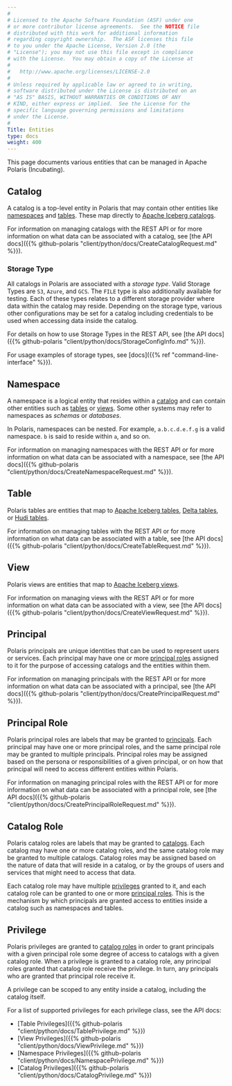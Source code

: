 ```yaml
---
#
# Licensed to the Apache Software Foundation (ASF) under one
# or more contributor license agreements.  See the NOTICE file
# distributed with this work for additional information
# regarding copyright ownership.  The ASF licenses this file
# to you under the Apache License, Version 2.0 (the
# "License"); you may not use this file except in compliance
# with the License.  You may obtain a copy of the License at
#
#   http://www.apache.org/licenses/LICENSE-2.0
#
# Unless required by applicable law or agreed to in writing,
# software distributed under the License is distributed on an
# "AS IS" BASIS, WITHOUT WARRANTIES OR CONDITIONS OF ANY
# KIND, either express or implied.  See the License for the
# specific language governing permissions and limitations
# under the License.
#
Title: Entities
type: docs
weight: 400
---
```


This page documents various entities that can be managed in Apache Polaris (Incubating).

## Catalog

A catalog is a top-level entity in Polaris that may contain other entities like [namespaces](#namespace) and [tables](#table). These map directly to [Apache Iceberg catalogs](https://iceberg.apache.org/concepts/catalog/).

For information on managing catalogs with the REST API or for more information on what data can be associated with a catalog, see [the API docs]({{% github-polaris "client/python/docs/CreateCatalogRequest.md" %}}).

### Storage Type

All catalogs in Polaris are associated with a _storage type_. Valid Storage Types are `S3`, `Azure`, and `GCS`. The `FILE` type is also additionally available for testing. Each of these types relates to a different storage provider where data within the catalog may reside. Depending on the storage type, various other configurations may be set for a catalog including credentials to be used when accessing data inside the catalog.

For details on how to use Storage Types in the REST API, see [the API docs]({{% github-polaris "client/python/docs/StorageConfigInfo.md" %}}).

For usage examples of storage types, see [docs]({{% ref "command-line-interface" %}}).

## Namespace

A namespace is a logical entity that resides within a [catalog](#catalog) and can contain other entities such as [tables](#table) or [views](#view). Some other systems may refer to namespaces as _schemas_ or _databases_.

In Polaris, namespaces can be nested. For example, `a.b.c.d.e.f.g` is a valid namespace. `b` is said to reside within `a`, and so on.

For information on managing namespaces with the REST API or for more information on what data can be associated with a namespace, see [the API docs]({{% github-polaris "client/python/docs/CreateNamespaceRequest.md" %}}).


## Table

Polaris tables are entities that map to [Apache Iceberg tables](https://iceberg.apache.org/docs/nightly/configuration/), [Delta tables](https://docs.databricks.com/aws/en/delta/table-properties), or [Hudi tables](https://hudi.apache.org/docs/next/configurations#TABLE_CONFIG).

For information on managing tables with the REST API or for more information on what data can be associated with a table, see [the API docs]({{% github-polaris "client/python/docs/CreateTableRequest.md" %}}).

## View

Polaris views are entities that map to [Apache Iceberg views](https://iceberg.apache.org/view-spec/).

For information on managing views with the REST API or for more information on what data can be associated with a view, see [the API docs]({{% github-polaris "client/python/docs/CreateViewRequest.md" %}}).

## Principal

Polaris principals are unique identities that can be used to represent users or services. Each principal may have one or more [principal roles](#principal-role) assigned to it for the purpose of accessing catalogs and the entities within them.

For information on managing principals with the REST API or for more information on what data can be associated with a principal, see [the API docs]({{% github-polaris "client/python/docs/CreatePrincipalRequest.md" %}}).

## Principal Role

Polaris principal roles are labels that may be granted to [principals](#principal). Each principal may have one or more principal roles, and the same principal role may be granted to multiple principals. Principal roles may be assigned based on the persona or responsibilities of a given principal, or on how that principal will need to access different entities within Polaris.

For information on managing principal roles with the REST API or for more information on what data can be associated with a principal role, see [the API docs]({{% github-polaris "client/python/docs/CreatePrincipalRoleRequest.md" %}}).


## Catalog Role

Polaris catalog roles are labels that may be granted to [catalogs](#catalog). Each catalog may have one or more catalog roles, and the same catalog role may be granted to multiple catalogs. Catalog roles may be assigned based on the nature of data that will reside in a catalog, or by the groups of users and services that might need to access that data. 

Each catalog role may have multiple [privileges](#privilege) granted to it, and each catalog role can be granted to one or more [principal roles](#principal-role). This is the mechanism by which principals are granted access to entities inside a catalog such as namespaces and tables.

## Privilege

Polaris privileges are granted to [catalog roles](#catalog-role) in order to grant principals with a given principal role some degree of access to catalogs with a given catalog role. When a privilege is granted to a catalog role, any principal roles granted that catalog role receive the privilege. In turn, any principals who are granted that principal role receive it. 

A privilege can be scoped to any entity inside a catalog, including the catalog itself.

For a list of supported privileges for each privilege class, see the API docs:
* [Table Privileges]({{% github-polaris "client/python/docs/TablePrivilege.md" %}})
* [View Privileges]({{% github-polaris "client/python/docs/ViewPrivilege.md" %}})
* [Namespace Privileges]({{% github-polaris "client/python/docs/NamespacePrivilege.md" %}})
* [Catalog Privileges]({{% github-polaris "client/python/docs/CatalogPrivilege.md" %}})
